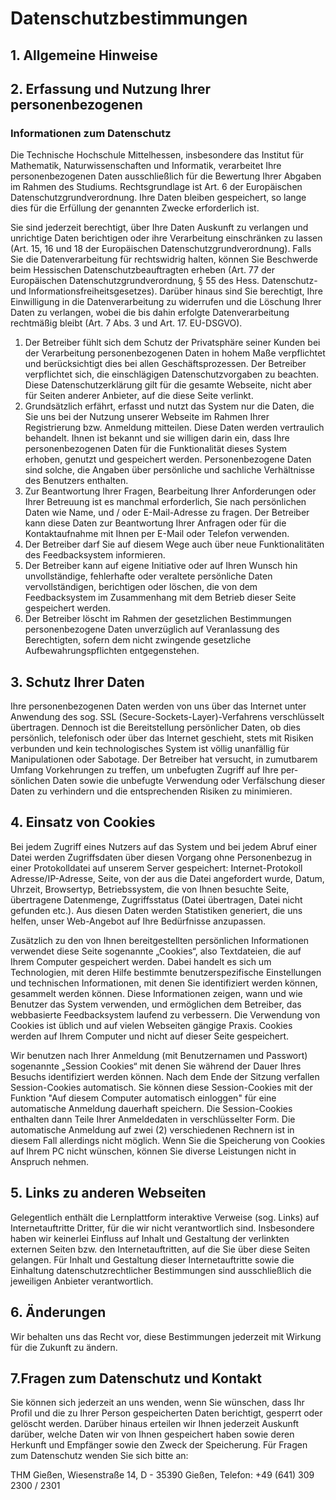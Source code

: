 # Datenschutzbestimmungen

## 1. Allgemeine Hinweise

## 2. Erfassung und Nutzung Ihrer personenbezogenen

### Informationen zum Datenschutz

Die Technische Hochschule Mittelhessen, insbesondere das Institut für Mathematik, Naturwissenschaften und Informatik, 
verarbeitet Ihre personenbezogenen Daten ausschließlich für die Bewertung Ihrer Abgaben im Rahmen des Studiums. Rechtsgrundlage ist Art. 6 der Europäischen Datenschutzgrundverordnung. 
Ihre Daten bleiben gespeichert, so lange dies für die Erfüllung der genannten Zwecke erforderlich ist. 
 
Sie sind jederzeit berechtigt, über Ihre Daten Auskunft zu verlangen und unrichtige Daten berichtigen oder ihre Verarbeitung einschränken zu lassen (Art. 15, 16 und 18 der Europäischen Datenschutzgrundverordnung). Falls Sie die Datenverarbeitung für rechtswidrig halten, können Sie Beschwerde beim Hessischen Datenschutzbeauftragten erheben (Art. 77 der Europäischen Datenschutzgrundverordnung, § 55 des Hess. Datenschutz- und Informationsfreiheitsgesetzes). Darüber hinaus sind Sie berechtigt, Ihre Einwilligung in die Datenverarbeitung zu widerrufen und die Löschung Ihrer Daten zu verlangen, wobei die bis dahin erfolgte Datenverarbeitung rechtmäßig bleibt (Art. 7 Abs. 3 und Art. 17. EU-DSGVO). 

1. Der Betreiber fühlt sich dem Schutz der Privatsphäre seiner Kunden bei der Verarbeitung personenbezogenen Daten in hohem Maße verpflichtet und berücksichtigt dies bei allen Geschäftsprozessen. Der Betreiber verpflichtet sich, die einschlägigen Datenschutzvorgaben zu beachten. Diese Datenschutzerklärung gilt für die gesamte Webseite, nicht aber für Seiten anderer Anbieter, auf die diese Seite verlinkt.
2. Grundsätzlich erfährt, erfasst und nutzt das System nur die Daten, die Sie uns bei der Nutzung unserer Webseite im Rahmen Ihrer Registrierung bzw. Anmeldung mitteilen. Diese Daten werden vertraulich behandelt. 
Ihnen ist bekannt und sie willigen darin ein, dass Ihre personenbezogenen Daten für die Funktionalität dieses System erhoben, genutzt und gespeichert werden. Personenbezogene Daten sind solche, die Angaben über persönliche und sachliche Verhältnisse des Benutzers enthalten.
4. Zur Beantwortung Ihrer Fragen, Bearbeitung Ihrer Anforderungen oder Ihrer Betreuung ist es manchmal erforderlich, Sie nach persönlichen Daten wie Name, und / oder E-Mail-Adresse zu fragen. Der Betreiber kann diese Daten zur Beantwortung Ihrer Anfragen oder für die Kontaktaufnahme mit Ihnen per E-Mail oder Telefon verwenden.
5. Der Betreiber darf Sie auf diesem Wege auch über neue Funktionalitäten des Feedbacksystem informieren.
6. Der Betreiber kann auf eigene Initiative oder auf Ihren Wunsch hin unvollständige, fehlerhafte oder veraltete persönliche Daten vervollständigen, berichtigen oder löschen, die von dem Feedbacksystem im Zusammenhang mit dem Betrieb dieser Seite gespeichert werden.
7. Der Betreiber löscht im Rahmen der gesetzlichen Bestimmungen personenbezogene Daten unverzüglich auf Veranlassung des Berechtigten, sofern dem nicht zwingende gesetzliche Aufbewahrungspflichten entgegenstehen.

## 3. Schutz Ihrer Daten

Ihre personenbezogenen Daten werden von uns über das Internet unter Anwendung des sog. SSL (Secure-Sockets-Layer)-Verfahrens verschlüsselt übertragen. Dennoch ist die Bereitstellung persönlicher Daten, ob dies persönlich, telefonisch oder über das Internet geschieht, stets mit Risiken verbunden und kein technologisches System ist völlig unanfällig für Manipulationen oder Sabotage. Der Betreiber hat versucht, in zumutbarem Umfang Vorkehrungen zu treffen, um unbefugten Zugriff auf Ihre per­sönlichen Daten sowie die unbefugte Verwendung oder Verfälschung dieser Daten zu verhindern und die entsprechenden Risiken zu minimieren. 

## 4. Einsatz von Cookies

Bei jedem Zugriff eines Nutzers auf das System und bei jedem Abruf einer Datei werden Zugriffsdaten über diesen Vorgang ohne Personenbezug in einer Protokolldatei auf unserem Server gespeichert: Internet-Protokoll Adresse/IP-Adresse, Seite, von der aus die Datei angefordert wurde, Datum, Uhrzeit, Browsertyp, Betriebssystem, die von Ihnen besuchte Seite, übertragene Datenmenge, Zugriffsstatus (Datei übertragen, Datei nicht gefunden etc.). Aus diesen Daten werden Statistiken generiert, die uns helfen, unser Web-Angebot auf Ihre Bedürfnisse anzupassen.

Zusätzlich zu den von Ihnen bereitgestellten persönlichen Informationen verwendet diese Seite sogenannte „Cookies“, also Textdateien, die auf Ihrem Computer gespeichert werden. Dabei handelt es sich um Technologien, mit deren Hilfe bestimmte benutzerspezifische Einstellungen und technischen Informationen, mit denen Sie identifiziert werden können, gesammelt werden können. Diese Informationen zeigen, wann und wie Benutzer das System verwenden, und ermöglichen dem Betreiber, das webbasierte Feedbacksystem laufend zu verbessern. Die Verwendung von Cookies ist üblich und auf vielen Webseiten gängige Praxis. Cookies werden auf Ihrem Computer und nicht auf dieser Seite gespeichert.

Wir benutzen nach Ihrer Anmeldung (mit Benutzernamen und Passwort) sogenannte „Session Cookies“ mit denen Sie während der Dauer Ihres Besuchs identifiziert werden können. Nach dem Ende der Sitzung verfallen Session-Cookies automatisch. Sie können diese Session-Cookies mit der Funktion "Auf diesem Computer automatisch einloggen" für eine automatische Anmeldung dauerhaft speichern. Die Session-Cookies enthalten dann Teile Ihrer Anmeldedaten in verschlüsselter Form. Die automatische Anmeldung auf zwei (2) verschiedenen Rechnern ist in diesem Fall allerdings nicht möglich. Wenn Sie die Speicherung von Cookies auf Ihrem PC nicht wünschen, können Sie diverse Leistungen nicht in Anspruch nehmen.

## 5. Links zu anderen Webseiten

Gelegentlich enthält die Lernplattform interaktive Verweise (sog. Links) auf Internetauftritte Dritter, für die wir nicht verantwortlich sind. Insbesondere haben wir keinerlei Einfluss auf Inhalt und Gestaltung der verlinkten externen Seiten bzw. den Internetauftritten, auf die Sie über diese Seiten gelangen. Für Inhalt und Gestaltung dieser Internetauftritte sowie die Einhaltung datenschutzrechtlicher Bestimmungen sind ausschließlich die jeweiligen Anbieter verantwortlich.

## 6. Änderungen

Wir behalten uns das Recht vor, diese Bestimmungen jederzeit mit Wirkung für die Zukunft zu ändern.

## 7.Fragen zum Datenschutz und Kontakt

Sie können sich jederzeit an uns wenden, wenn Sie wünschen, dass Ihr Profil und die zu Ihrer Person gespeicherten Daten berichtigt, gesperrt oder gelöscht werden. Darüber hinaus erteilen wir Ihnen jederzeit Auskunft darüber, welche Daten wir von Ihnen gespeichert haben sowie deren Herkunft und Empfänger sowie den Zweck der Speicherung. Für Fragen zum Datenschutz wenden Sie sich bitte an:

THM Gießen, Wiesenstraße 14, D - 35390 Gießen, Telefon: +49 (641) 309 2300 / 2301
